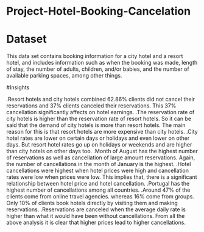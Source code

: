 # Project-Hotel-Booking-Cancelation
# Dataset 
This data set contains booking information for a city hotel and a resort hotel, and includes information such as when the booking was made, length of stay, the number of adults, children, and/or babies, and the number of available parking spaces, among other things.

#Insights 

.Resort hotels and city hotels combined 62.86% clients did not cancel their reservations and 37% clients canceled their reservations. This 37% cancellation significantly affects on hotel earnings. 
.The reservation rate of city hotels is higher than the reservation rate of resort hotels. So it can be said that the demand of city hotels is more than resort hotels. The main reason for this is that resort hotels are more expensive than city hotels.
.City hotel rates are lower on certain days or holidays and even lower on other days. But resort hotel rates go up on holidays or weekends and are higher than city hotels on other days too. 
.Month of August has the highest number of reservations as well as cancellation of large amount reservations. Again, the number of cancellations in the month of January is the highest.
.Hotel cancellations were highest when hotel prices were high and cancellation rates were low when prices were low. This implies that, there is a significant relationship between hotel price and hotel cancellation.
.Portugal has the highest number of cancellations among all countries. 
.Around 47% of the clients come from online travel agencies. whereas 16% come from groups. Only 10% of clients book hotels directly by visiting them and making  reservations.
.Reservations are canceled when the average daily rate is higher than what it would have been without cancellations. From all the above analysis it is clear that higher prices lead to higher cancellations.

 
        
